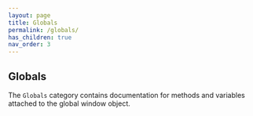 ```yaml
---
layout: page
title: Globals
permalink: /globals/
has_children: true
nav_order: 3
---
```


## Globals

The `Globals` category contains documentation for methods and variables attached to the global window object.